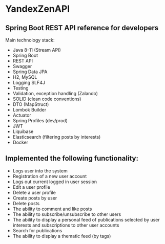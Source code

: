 # YandexZenAPI
## Spring Boot REST API reference for developers

Main technology stack:
- Java 8-11 (Stream API)
- Spring Boot
- REST API
- Swagger
- Spring Data JPA
- H2, MySQL
- Logging SLF4J
- Testing
- Validation, exception handling (Zalando)
- SOLID (clean code conventions)
- DTO (MapStruct)
- Lombok Builder 
- Actuator 
- Spring Profiles (dev/prod)
- JWT
- Liquibase
- Elasticsearch (filtering posts by interests)
- Docker

## Implemented the following functionality:
- Logs user into the system 
- Registration of a new user account
- Logs out current logged in user session
- Edit a user profile
- Delete a user profile
- Create posts by user
- Delete posts
- The ability to comment and like posts
- The ability to subscribe/unsubscribe to other users
- The ability to display a personal feed of publications selected by user interests and subscriptions to other user accounts
- Search for publications
- The ability to display a thematic feed (by tags)
